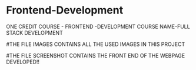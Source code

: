 # Frontend-Development
   ONE CREDIT COURSE - FRONTEND -DEVELOPMENT 
   COURSE NAME-FULL STACK DEVELOPMENT
	
#THE FILE IMAGES CONTAINS ALL THE USED IMAGES IN THIS PROJECT

#THE FILE SCREENSHOT CONTAINS THE FRONT END OF THE WEBPAGE DEVELOPED!!
